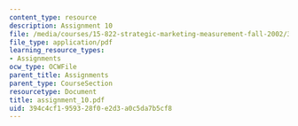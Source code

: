 ```yaml
---
content_type: resource
description: Assignment 10
file: /media/courses/15-822-strategic-marketing-measurement-fall-2002/394c4cf1959328f0e2d3a0c5da7b5cf8_assignment_10.pdf
file_type: application/pdf
learning_resource_types:
- Assignments
ocw_type: OCWFile
parent_title: Assignments
parent_type: CourseSection
resourcetype: Document
title: assignment_10.pdf
uid: 394c4cf1-9593-28f0-e2d3-a0c5da7b5cf8
---
```

